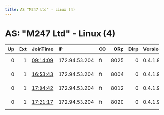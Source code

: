 ```yaml
---
title: AS "M247 Ltd" - Linux (4)
---
```


# AS: "M247 Ltd" - Linux (4)

|   Up |   Ext | JoinTime                                                                                            | IP            | CC   |   ORp |   Dirp | Version   | Contact                   | Nickname    |   eFamMembers |
|-----:|------:|:----------------------------------------------------------------------------------------------------|:--------------|:-----|------:|-------:|:----------|:--------------------------|:------------|--------------:|
|    0 |     1 | [09:14:09](https://metrics.torproject.org/rs.html#details/6C78CBFB5A45AFC6288C947B8429D1EA4E9A1CBB) | 172.94.53.204 | fr   |  8025 |      0 | 0.4.1.9   | null devnull devnull@devn | frs03dp8025 |             1 |
|    0 |     1 | [16:53:43](https://metrics.torproject.org/rs.html#details/B56CA9A9171EA8876FD9CD5B1EAA023968301A42) | 172.94.53.204 | fr   |  8004 |      0 | 0.4.1.9   | null devnull devnull@devn | frs03dp8004 |             1 |
|    0 |     1 | [17:04:42](https://metrics.torproject.org/rs.html#details/A917133463E0B1557EE844E08B977548EC79E5D6) | 172.94.53.204 | fr   |  8012 |      0 | 0.4.1.9   | null devnull devnull@devn | frs03dp8012 |             1 |
|    0 |     1 | [17:21:17](https://metrics.torproject.org/rs.html#details/7E3F16A3063B08482B929B958ED9A318ABDCAFC2) | 172.94.53.204 | fr   |  8020 |      0 | 0.4.1.9   | null devnull devnull@devn | frs03dp8020 |             1 |
